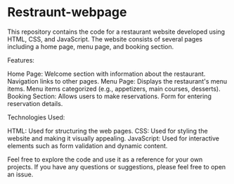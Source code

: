 # Restraunt-webpage
This repository contains the code for a restaurant website developed using HTML, CSS, and JavaScript. The website consists of several pages including a home page, menu page, and booking section.

Features:

Home Page:
Welcome section with information about the restaurant.
Navigation links to other pages.
Menu Page:
Displays the restaurant's menu items.
Menu items categorized (e.g., appetizers, main courses, desserts).
Booking Section:
Allows users to make reservations.
Form for entering reservation details.

Technologies Used:

HTML: Used for structuring the web pages.
CSS: Used for styling the website and making it visually appealing.
JavaScript: Used for interactive elements such as form validation and dynamic content.

Feel free to explore the code and use it as a reference for your own projects. If you have any questions or suggestions, please feel free to open an issue.

